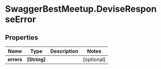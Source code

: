 # SwaggerBestMeetup.DeviseResponseError

## Properties
Name | Type | Description | Notes
------------ | ------------- | ------------- | -------------
**errors** | **[String]** |  | [optional] 


